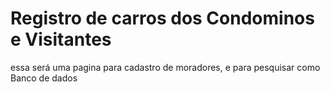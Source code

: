 # Registro de carros dos Condominos e Visitantes
essa será uma pagina para cadastro de moradores, e para pesquisar como Banco de dados
